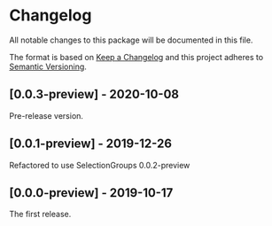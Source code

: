 # Changelog
All notable changes to this package will be documented in this file.

The format is based on [Keep a Changelog](http://keepachangelog.com/en/1.0.0/)
and this project adheres to [Semantic Versioning](http://semver.org/spec/v2.0.0.html).

## [0.0.3-preview] - 2020-10-08

Pre-release version.

## [0.0.1-preview] - 2019-12-26

Refactored to use SelectionGroups 0.0.2-preview

## [0.0.0-preview] - 2019-10-17

The first release.

